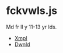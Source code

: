 # fckvwls.js

Md fr ll y 11-13 yr lds.

- [Xmpl](https://hellshltd.github.io/fckvwls.js/)
- [Dwnld](https://raw.githubusercontent.com/hellshltd/fckvwls.js/master/fckvwls.js)
